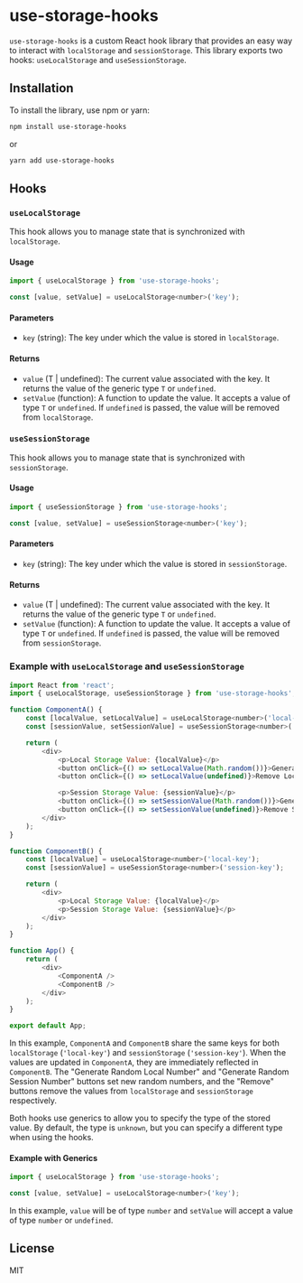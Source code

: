 # use-storage-hooks

`use-storage-hooks` is a custom React hook library that provides an easy way to interact with `localStorage` and `sessionStorage`. This library exports two hooks: `useLocalStorage` and `useSessionStorage`.

## Installation

To install the library, use npm or yarn:

```bash
npm install use-storage-hooks
```

or

```bash
yarn add use-storage-hooks
```

## Hooks

### `useLocalStorage`

This hook allows you to manage state that is synchronized with `localStorage`.

#### Usage

```javascript
import { useLocalStorage } from 'use-storage-hooks';

const [value, setValue] = useLocalStorage<number>('key');
```

#### Parameters

- `key` (string): The key under which the value is stored in `localStorage`.

#### Returns

- `value` (T | undefined): The current value associated with the key. It returns the value of the generic type `T` or `undefined`.
- `setValue` (function): A function to update the value. It accepts a value of type `T` or `undefined`. If `undefined` is passed, the value will be removed from `localStorage`.

### `useSessionStorage`

This hook allows you to manage state that is synchronized with `sessionStorage`.

#### Usage

```javascript
import { useSessionStorage } from 'use-storage-hooks';

const [value, setValue] = useSessionStorage<number>('key');
```

#### Parameters

- `key` (string): The key under which the value is stored in `sessionStorage`.

#### Returns

- `value` (T | undefined): The current value associated with the key. It returns the value of the generic type `T` or `undefined`.
- `setValue` (function): A function to update the value. It accepts a value of type `T` or `undefined`. If `undefined` is passed, the value will be removed from `sessionStorage`.

### Example with `useLocalStorage` and `useSessionStorage`

```javascript
import React from 'react';
import { useLocalStorage, useSessionStorage } from 'use-storage-hooks';

function ComponentA() {
    const [localValue, setLocalValue] = useLocalStorage<number>('local-key');
    const [sessionValue, setSessionValue] = useSessionStorage<number>('session-key');

    return (
        <div>
            <p>Local Storage Value: {localValue}</p>
            <button onClick={() => setLocalValue(Math.random())}>Generate Random Local Number</button>
            <button onClick={() => setLocalValue(undefined)}>Remove Local Value</button>

            <p>Session Storage Value: {sessionValue}</p>
            <button onClick={() => setSessionValue(Math.random())}>Generate Random Session Number</button>
            <button onClick={() => setSessionValue(undefined)}>Remove Session Value</button>
        </div>
    );
}

function ComponentB() {
    const [localValue] = useLocalStorage<number>('local-key');
    const [sessionValue] = useSessionStorage<number>('session-key');

    return (
        <div>
            <p>Local Storage Value: {localValue}</p>
            <p>Session Storage Value: {sessionValue}</p>
        </div>
    );
}

function App() {
    return (
        <div>
            <ComponentA />
            <ComponentB />
        </div>
    );
}

export default App;
```

In this example, `ComponentA` and `ComponentB` share the same keys for both `localStorage` (`'local-key'`) and `sessionStorage` (`'session-key'`). When the values are updated in `ComponentA`, they are immediately reflected in `ComponentB`. The "Generate Random Local Number" and "Generate Random Session Number" buttons set new random numbers, and the "Remove" buttons remove the values from `localStorage` and `sessionStorage` respectively.

Both hooks use generics to allow you to specify the type of the stored value. By default, the type is `unknown`, but you can specify a different type when using the hooks.

#### Example with Generics

```javascript
import { useLocalStorage } from 'use-storage-hooks';

const [value, setValue] = useLocalStorage<number>('key');
```

In this example, `value` will be of type `number` and `setValue` will accept a value of type `number` or `undefined`.

## License

MIT